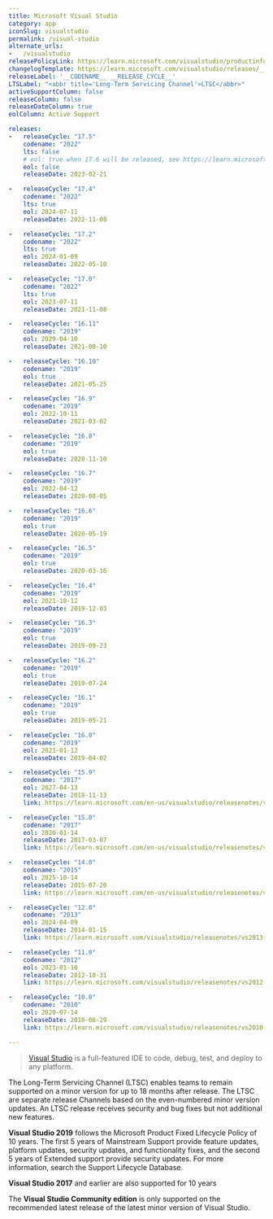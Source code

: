 ```yaml
---
title: Microsoft Visual Studio
category: app
iconSlug: visualstudio
permalink: /visual-studio
alternate_urls:
-   /visualstudio
releasePolicyLink: https://learn.microsoft.com/visualstudio/productinfo/vs-servicing
changelogTemplate: https://learn.microsoft.com/visualstudio/releases/__CODENAME__/release-notes-v__RELEASE_CYCLE__
releaseLabel: '__CODENAME__ __RELEASE_CYCLE__'
LTSLabel: "<abbr title='Long-Term Servicing Channel'>LTSC</abbr>"
activeSupportColumn: false
releaseColumn: false
releaseDateColumn: true
eolColumn: Active Support

releases:
-   releaseCycle: "17.5"
    codename: "2022"
    lts: false
    # eol: true when 17.6 will be released, see https://learn.microsoft.com/visualstudio/productinfo/release-rhythm
    eol: false
    releaseDate: 2023-02-21

-   releaseCycle: "17.4"
    codename: "2022"
    lts: true
    eol: 2024-07-11
    releaseDate: 2022-11-08

-   releaseCycle: "17.2"
    codename: "2022"
    lts: true
    eol: 2024-01-09
    releaseDate: 2022-05-10

-   releaseCycle: "17.0"
    codename: "2022"
    lts: true
    eol: 2023-07-11
    releaseDate: 2021-11-08

-   releaseCycle: "16.11"
    codename: "2019"
    eol: 2029-04-10
    releaseDate: 2021-08-10

-   releaseCycle: "16.10"
    codename: "2019"
    eol: true
    releaseDate: 2021-05-25

-   releaseCycle: "16.9"
    codename: "2019"
    eol: 2022-10-11
    releaseDate: 2021-03-02

-   releaseCycle: "16.8"
    codename: "2019"
    eol: true
    releaseDate: 2020-11-10

-   releaseCycle: "16.7"
    codename: "2019"
    eol: 2022-04-12
    releaseDate: 2020-08-05

-   releaseCycle: "16.6"
    codename: "2019"
    eol: true
    releaseDate: 2020-05-19

-   releaseCycle: "16.5"
    codename: "2019"
    eol: true
    releaseDate: 2020-03-16

-   releaseCycle: "16.4"
    codename: "2019"
    eol: 2021-10-12
    releaseDate: 2019-12-03

-   releaseCycle: "16.3"
    codename: "2019"
    eol: true
    releaseDate: 2019-09-23

-   releaseCycle: "16.2"
    codename: "2019"
    eol: true
    releaseDate: 2019-07-24

-   releaseCycle: "16.1"
    codename: "2019"
    eol: true
    releaseDate: 2019-05-21

-   releaseCycle: "16.0"
    codename: "2019"
    eol: 2021-01-12
    releaseDate: 2019-04-02

-   releaseCycle: "15.9"
    codename: "2017"
    eol: 2027-04-13
    releaseDate: 2018-11-13
    link: https://learn.microsoft.com/en-us/visualstudio/releasenotes/vs2017-relnotes-v15.9

-   releaseCycle: "15.0"
    codename: "2017"
    eol: 2020-01-14
    releaseDate: 2017-03-07
    link: https://learn.microsoft.com/en-us/visualstudio/releasenotes/vs2017-relnotes-v15.0

-   releaseCycle: "14.0"
    codename: "2015"
    eol: 2025-10-14
    releaseDate: 2015-07-20
    link: https://learn.microsoft.com/en-us/visualstudio/releasenotes/vs2015-update3-vs

-   releaseCycle: "12.0"
    codename: "2013"
    eol: 2024-04-09
    releaseDate: 2014-01-15
    link: https://learn.microsoft.com/visualstudio/releasenotes/vs2013-update5-vs

-   releaseCycle: "11.0"
    codename: "2012"
    eol: 2023-01-10
    releaseDate: 2012-10-31
    link: https://learn.microsoft.com/visualstudio/releasenotes/vs2012-update4-vs

-   releaseCycle: "10.0"
    codename: "2010"
    eol: 2020-07-14
    releaseDate: 2010-06-29
    link: https://learn.microsoft.com/visualstudio/releasenotes/vs2010-sp1-vs

---
```


> [Visual Studio](https://visualstudio.microsoft.com/) is a full-featured IDE to code, debug, test,
> and deploy to any platform.

The Long-Term Servicing Channel (LTSC) enables teams to remain supported on a minor version for up
to 18 months after release. The LTSC are separate release Channels based on the even-numbered minor
version updates. An LTSC release receives security and bug fixes but not additional new features.

**Visual Studio 2019** follows the Microsoft Product Fixed Lifecycle Policy of 10 years. The first
5 years of Mainstream Support provide feature updates, platform updates, security updates, and
functionality fixes, and the second 5 years of Extended support provide security updates. For more
information, search the Support Lifecycle Database.

**Visual Studio 2017** and earlier are also supported for 10 years

The **Visual Studio Community edition** is only supported on the recommended latest release of the
latest minor version of Visual Studio.
